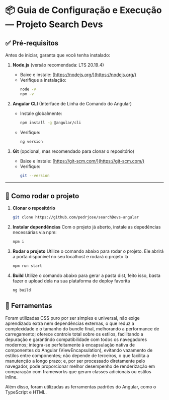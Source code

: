 # 📦 Guia de Configuração e Execução — Projeto Search Devs 

## ✅ Pré-requisitos

Antes de iniciar, garanta que você tenha instalado:

1. **Node.js** (versão recomendada: LTS 20.19.4)
   - Baixe e instale: [https://nodejs.org/](https://nodejs.org/)
   - Verifique a instalação:
     ```bash
     node -v
     npm -v
     ```

2. **Angular CLI** (Interface de Linha de Comando do Angular)  
   - Instale globalmente:
     ```bash
     npm install -g @angular/cli
     ```
   - Verifique:
     ```bash
     ng version
     ```

3. **Git** (opcional, mas recomendado para clonar o repositório)  
   - Baixe e instale: [https://git-scm.com/](https://git-scm.com/)
   - Verifique:
     ```bash
     git --version
     ```

---

## 🚀 Como rodar o projeto

1. **Clonar o repositório**
   
   ```bash
   git clone https://github.com/pedrjose/searchDevs-angular
   
2. **Instalar dependências**
Com o projeto já aberto, instale as depedências necessárias via npm:

   ```bash
   npm i

3. **Rodar o projeto**
Utilize o comando abaixo para rodar o projeto. Ele abrirá a porta disponível no seu localhost e rodará o projeto lá

   ```bash
   npm run start

4. **Build**
Utilize o comando abaixo para gerar a pasta dist, feito isso, basta fazer o upload dela na sua plataforma de deploy favorita

   ```bash
   ng build

## 🔨 Ferramentas
Foram utilizadas CSS puro por ser simples e universal, não exige aprendizado extra nem dependências externas, o que reduz a complexidade e o tamanho do bundle final, melhorando a performance de carregamento; oferece controle total sobre os estilos, facilitando a depuração e garantindo compatibilidade com todos os navegadores modernos; integra-se perfeitamente à encapsulação nativa de componentes do Angular (ViewEncapsulation), evitando vazamento de estilos entre componentes; não depende de terceiros, o que facilita a manutenção a longo prazo; e, por ser processado diretamente pelo navegador, pode proporcionar melhor desempenho de renderização em comparação com frameworks que geram classes adicionais ou estilos inline.

Além disso, foram utilizadas as ferramentas padrões do Angular, como o TypeScript e HTML.
